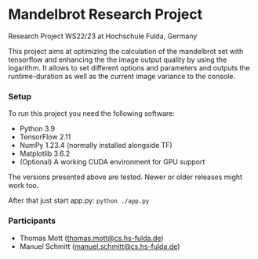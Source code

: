 # Mandelbrot Research Project

Research Project WS22/23 at Hochschule Fulda, Germany

This project aims at optimizing the calculation of the mandelbrot set with tensorflow and enhancing the the image output quality by using the logarithm. It allows to set
different options and parameters and outputs the runtime-duration as well as the current image variance to the console.

### Setup

To run this project you need the following software:
- Python 3.9
- TensorFlow 2.11
- NumPy 1.23.4 (normally installed alongside TF)
- Matplotlib 3.6.2
- (Optional) A working CUDA environment for GPU support

The versions presented above are tested. Newer or older releases might work too.

After that just start app.py:
`python ./app.py`

### Participants
- Thomas Mott (thomas.mott@cs.hs-fulda.de)
- Manuel Schmitt (manuel.schmitt@cs.hs-fulda.de)

